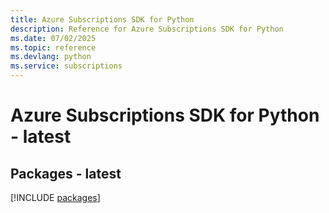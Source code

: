 ```yaml
---
title: Azure Subscriptions SDK for Python
description: Reference for Azure Subscriptions SDK for Python
ms.date: 07/02/2025
ms.topic: reference
ms.devlang: python
ms.service: subscriptions
---
```

# Azure Subscriptions SDK for Python - latest
## Packages - latest
[!INCLUDE [packages](subscriptions-index.md)]
